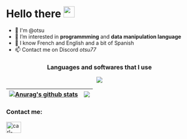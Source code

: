 # **Hello there** <img src="https://raw.githubusercontent.com/MartinHeinz/MartinHeinz/master/wave.gif" width="30px">
- 🙌 I'm @otsu
- 👀 I’m interested in **programmming** and **data manipulation language**
- 🌙 I know French and English and a bit of Spanish
- 📫 Contact me on Discord *otsu77*


<h3 align="center">
Languages and softwares that I use
</h3>
<p align="center">

 <a href="https://skillicons.dev">
  
 <img align="center" img src="https://skillicons.dev/icons?i=html,git,css,c,discord,ps,vscode,py,java,linux,php,"/>
  
 </a>

| <a href="https://github.com/otsbyo/github-readme-stats"><img align="center" src="https://github-readme-stats.vercel.app/api?username=otsubyo&show_icons=true&include_all_commits=true&theme=tokyonight&hide_border=true" alt="Anurag's github stats" /></a> | <a href="https://github.com/otsubyo/github-readme-stats"><img align="center" src="https://github-readme-stats.vercel.app/api/top-langs/?username=otsubyo&layout=compact&theme=tokyonight&hide_border=true" /></a> |
| ------------- | ------------- |
  
<h3 align="left">Contact me:</h3>
<a href="https://linkedin.com/in/carlpremi" target="blank"><img align="center" src="https://raw.githubusercontent.com/rahuldkjain/github-profile-readme-generator/master/src/images/icons/Social/linked-in-alt.svg" alt="carl-premi" height="30" width="40" /></a>
</p>




